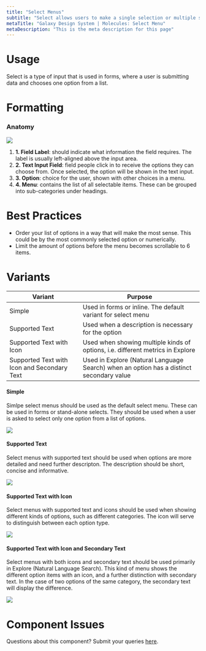 ```yaml
---
title: "Select Menus"
subtitle: "Select allows users to make a single selection or multiple selections from a list of options."
metaTitle: "Galaxy Design System | Molecules: Select Menu"
metaDescription: "This is the meta description for this page"
---
```


# Usage

Select is a type of input that is used in forms, where a user is submitting data and chooses one option from a list.

# Formatting

### Anatomy
<img class="center" src="https://res.cloudinary.com/dgcfg5cwe/image/upload/v1643164745/select-menu_anatomy_uacwts.svg"></img>

1. <strong>1. Field Label</strong>: should indicate what information the field requires. The label is usually left-aligned above the input area.
2. <strong>2. Text Input Field</strong>: field people click in to receive the options they can choose from. Once selected, the option will be shown in the text input.
3. <strong>3. Option</strong>: choice for the user, shown with other choices in a menu.
4. <strong>4. Menu</strong>: contains the list of all selectable items. These can be grouped into sub-categories under headings.

# Best Practices
- Order your list of options in a way that will make the most sense. This could be by the most commonly selected option or numerically.
- Limit the amount of options before the menu becomes scrollable to 6 items.

# Variants

| Variant                                     | Purpose                                                                                 |
|---------------------------------------------|-----------------------------------------------------------------------------------------|
| Simple                                      | Used in forms or inline. The default variant for select menu                            |
| Supported Text                              | Used when a description is necessary for the option                                     |
| Supported Text with Icon                    | Used when showing multiple kinds of options, i.e. different metrics in Explore          |
| Supported Text with Icon and Secondary Text | Used in Explore (Natural Language Search) when an option has a distinct secondary value |

#### Simple
Simlpe select menus should be used as the default select menu. These can be used in forms or stand-alone selects. They should be used when a user is asked to select only  one option from a list of options. 

<img class="center" src="https://res.cloudinary.com/dgcfg5cwe/image/upload/v1643319478/Simple_yyfw0m.svg"></img>

#### Supported Text
Select menus with supported text should be used when options are more detailed and need further descripton. The description should be short, concise and informative. 

<img class="center" src="https://res.cloudinary.com/dgcfg5cwe/image/upload/v1643319834/Supported_Text_lui717.svg"></img>

#### Supported Text with Icon 
Select menus with supported text and icons should be used when showing different kinds of options, such as different categories. The icon will serve to distinguish between each option type.

<img class="center" src="https://res.cloudinary.com/dgcfg5cwe/image/upload/v1643320355/Supported_Text_with_Icon_rvp2ss.svg"></img>

#### Supported Text with Icon and Secondary Text
Select menus with both icons and secondary text should be used primarily in Explore (Natural Language Search). This kind of menu shows the different option items with an icon, and a further distinction with secondary text. In the case of two options of the same category, the secondary text will display the difference. 

<img class="center" src="https://res.cloudinary.com/dgcfg5cwe/image/upload/v1643320525/Supported_Text_with_Icon_and_Secondary_Text_gwlj46.svg"></img>

# Component Issues
Questions about this component? Submit your queries <a href="https://docs.google.com/document/d/1heu6QMCxnE8Hnu1AtyucOzcduhUYSyDmg5SEj05Rqb0/edit">here</a>. 